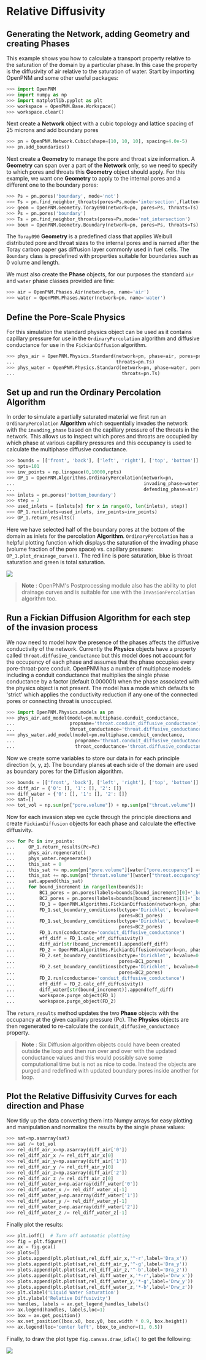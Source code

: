 # Relative Diffusivity

## Generating the Network, adding Geometry and creating Phases

This example shows you how to calculate a transport property relative to the saturation of the domain by a particular phase. In this case the property is the diffusivity of air relative to the saturation of water. Start by importing OpenPNM and some other useful packages:

``` python
>>> import OpenPNM
>>> import numpy as np
>>> import matplotlib.pyplot as plt
>>> workspace = OpenPNM.Base.Workspace()
>>> workspace.clear()

```
Next create a **Network** object with a cubic topology and lattice spacing of 25 microns and add boundary pores

``` python
>>> pn = OpenPNM.Network.Cubic(shape=[10, 10, 10], spacing=4.0e-5)
>>> pn.add_boundaries()

```

Next create a **Geometry** to manage the pore and throat size information.  A **Geometry** can span over a part of the **Network** only, so we need to specify to which pores and throats this **Geometry** object should apply. For this example, we want one **Geometry** to apply to the internal pores and a different one to the boundary pores:

``` python
>>> Ps = pn.pores('boundary', mode='not')
>>> Ts = pn.find_neighbor_throats(pores=Ps,mode='intersection',flatten=True)
>>> geom = OpenPNM.Geometry.Toray090(network=pn, pores=Ps, throats=Ts)
>>> Ps = pn.pores('boundary')
>>> Ts = pn.find_neighbor_throats(pores=Ps,mode='not_intersection')
>>> boun = OpenPNM.Geometry.Boundary(network=pn, pores=Ps, throats=Ts)

```

The ``Toray090`` **Geometry** is a predefined class that applies Weibull distributed pore and throat sizes to the internal pores and is named after the Toray carbon paper gas diffusion layer commonly used in fuel cells.  The ``Boundary`` class is predefined with properties suitable for boundaries such as 0 volume and length.

We must also create the **Phase** objects, for our purposes the standard ``air`` and ``water`` phase classes provided are fine:

``` python
>>> air = OpenPNM.Phases.Air(network=pn, name='air')
>>> water = OpenPNM.Phases.Water(network=pn, name='water')

```

## Define the Pore-Scale Physics

For this simulation the standard physics object can be used as it contains capillary pressure for use in the ``OrdinaryPercolation`` algorithm and diffusive conductance for use in the ``FickianDiffusion`` algorithm.

``` python
>>> phys_air = OpenPNM.Physics.Standard(network=pn, phase=air, pores=pn.Ps,
...                                     throats=pn.Ts)
>>> phys_water = OpenPNM.Physics.Standard(network=pn, phase=water, pores=pn.Ps,
...                                       throats=pn.Ts)

```

## Set up and run the Ordinary Percolation Algorithm
In order to simulate a partially saturated material we first run an ``OrdinaryPercolation`` **Algorithm** which sequentially invades the network with the ``invading_phase`` based on the capillary pressure of the throats in the network. This allows us to inspect which pores and throats are occupied by which phase at various capillary pressures and this occupancy is used to calculate the multiphase diffusive conductance.

``` python
>>> bounds = [['front', 'back'], ['left', 'right'], ['top', 'bottom']]
>>> npts=101
>>> inv_points = np.linspace(0,10000,npts)
>>> OP_1 = OpenPNM.Algorithms.OrdinaryPercolation(network=pn,
...                                               invading_phase=water,
...                                               defending_phase=air)
>>> inlets = pn.pores('bottom_boundary')
>>> step = 2
>>> used_inlets = [inlets[x] for x in range(0, len(inlets), step)]
>>> OP_1.run(inlets=used_inlets, inv_points=inv_points)
>>> OP_1.return_results()

```

Here we have selected half of the boundary pores at the bottom of the domain as inlets for the percolation **Algorithm**. ``OrdinaryPercolation`` has a helpful plotting function which displays the saturation of the invading phase (volume fraction of the pore space) vs. capillary pressure: ```OP_1.plot_drainage_curve()```. The red line is pore saturation, blue is throat saturation and green is total saturation.

![](http://imgur.com/o6zfY8p.png)

> **Note** :  OpenPNM's Postprocessing module also has the ability to plot drainage curves and is suitable for use with the ``InvasionPercolation`` algorithm too.

## Run a Fickian Diffusion Algorithm for each step of the invasion process

We now need to model how the presence of the phases affects the diffusive conductivity of the network. Currently the **Physics** objects have a property called ``throat.diffusive_conductance`` but this model does not account for the occupancy of each phase and assumes that the phase occupies every pore-throat-pore conduit. OpenPNM has a number of multiphase models including a conduit conductance that multiplies the single phase conductance by a factor (default 0.000001) when the phase associated with the physics object is not present. The model has a mode which defaults to 'strict' which applies the conductivity reduction if any one of the connected pores or connecting throat is unoccupied.

``` python
>>> import OpenPNM.Physics.models as pm
>>> phys_air.add_model(model=pm.multiphase.conduit_conductance,
...                    propname='throat.conduit_diffusive_conductance',
...                    throat_conductance='throat.diffusive_conductance')
>>> phys_water.add_model(model=pm.multiphase.conduit_conductance,
...                      propname='throat.conduit_diffusive_conductance',
...                      throat_conductance='throat.diffusive_conductance')

```    

Now we create some variables to store our data in for each principle direction (x, y, z). The boundary planes at each side of the domain are used as boundary pores for the Diffusion algorithm.

``` python
>>> bounds = [['front', 'back'], ['left', 'right'], ['top', 'bottom']]
>>> diff_air = {'0': [], '1': [], '2': []}
>>> diff_water = {'0': [], '1': [], '2': []}
>>> sat=[]
>>> tot_vol = np.sum(pn["pore.volume"]) + np.sum(pn["throat.volume"])

```

Now for each invasion step we cycle through the principle directions and create ``FickianDiffusion`` objects for each phase and calculate the effective diffusivity.


``` python
>>> for Pc in inv_points:
...     OP_1.return_results(Pc=Pc)
...     phys_air.regenerate()
...     phys_water.regenerate()
...     this_sat = 0
...     this_sat += np.sum(pn["pore.volume"][water["pore.occupancy"] == 1])
...     this_sat += np.sum(pn["throat.volume"][water["throat.occupancy"] == 1])
...     sat.append(this_sat)
...     for bound_increment in range(len(bounds)):
...         BC1_pores = pn.pores(labels=bounds[bound_increment][0]+'_boundary')
...         BC2_pores = pn.pores(labels=bounds[bound_increment][1]+'_boundary')
...         FD_1 = OpenPNM.Algorithms.FickianDiffusion(network=pn, phase=air)
...         FD_1.set_boundary_conditions(bctype='Dirichlet', bcvalue=0.6,
...                                      pores=BC1_pores)
...         FD_1.set_boundary_conditions(bctype='Dirichlet', bcvalue=0.2,
...                                      pores=BC2_pores)
...         FD_1.run(conductance='conduit_diffusive_conductance')
...         eff_diff = FD_1.calc_eff_diffusivity()
...         diff_air[str(bound_increment)].append(eff_diff)
...         FD_2 = OpenPNM.Algorithms.FickianDiffusion(network=pn, phase=water)
...         FD_2.set_boundary_conditions(bctype='Dirichlet', bcvalue=0.6,
...                                      pores=BC1_pores)
...         FD_2.set_boundary_conditions(bctype='Dirichlet', bcvalue=0.2,
...                                      pores=BC2_pores)
...         FD_2.run(conductance='conduit_diffusive_conductance')
...         eff_diff = FD_2.calc_eff_diffusivity()
...         diff_water[str(bound_increment)].append(eff_diff)
...         workspace.purge_object(FD_1)
...         workspace.purge_object(FD_2)

```

The ```return_results``` method updates the two **Phase** objects with the occupancy at the given capillary pressure (Pc). The **Physics** objects are then regenerated to re-calculate the ```conduit_diffusive_conductance``` property.

> **Note** :  Six Diffusion algorithm objects could have been created outside the loop and then run over and over with the updated conductance values and this would possibly save some computational time but is not as nice to code. Instead the objects are purged and redefined with updated boundary pores inside another for loop.

## Plot the Relative Diffusivity Curves for each direction and Phase

Now tidy up the data converting them into Numpy arrays for easy plotting and manipulation and normalize the results by the single phase values:

``` python
>>> sat=np.asarray(sat)
>>> sat /= tot_vol
>>> rel_diff_air_x=np.asarray(diff_air['0'])
>>> rel_diff_air_x /= rel_diff_air_x[0]
>>> rel_diff_air_y=np.asarray(diff_air['1'])
>>> rel_diff_air_y /= rel_diff_air_y[0]
>>> rel_diff_air_z=np.asarray(diff_air['2'])
>>> rel_diff_air_z /= rel_diff_air_z[0]
>>> rel_diff_water_x=np.asarray(diff_water['0'])
>>> rel_diff_water_x /= rel_diff_water_x[-1]
>>> rel_diff_water_y=np.asarray(diff_water['1'])
>>> rel_diff_water_y /= rel_diff_water_y[-1]
>>> rel_diff_water_z=np.asarray(diff_water['2'])
>>> rel_diff_water_z /= rel_diff_water_z[-1]

```

Finally plot the results:

``` python
>>> plt.ioff()  # Turn off automatic plotting
>>> fig = plt.figure()
>>> ax = fig.gca()
>>> plots=[]
>>> plots.append(plt.plot(sat,rel_diff_air_x,'^-r',label='Dra_x'))
>>> plots.append(plt.plot(sat,rel_diff_air_y,'^-g',label='Dra_y'))
>>> plots.append(plt.plot(sat,rel_diff_air_z,'^-b',label='Dra_z'))
>>> plots.append(plt.plot(sat,rel_diff_water_x,'*-r',label='Drw_x'))
>>> plots.append(plt.plot(sat,rel_diff_water_y,'*-g',label='Drw_y'))
>>> plots.append(plt.plot(sat,rel_diff_water_z,'*-b',label='Drw_z'))
>>> plt.xlabel('Liquid Water Saturation')
>>> plt.ylabel('Relative Diffusivity')
>>> handles, labels = ax.get_legend_handles_labels()
>>> ax.legend(handles, labels,loc=1)
>>> box = ax.get_position()
>>> ax.set_position([box.x0, box.y0, box.width * 0.9, box.height])
>>> ax.legend(loc='center left', bbox_to_anchor=(1, 0.5))

```

Finally, to draw the plot type ``fig.canvas.draw_idle()`` to get the following:

![](http://imgur.com/hEGXVyp.png)
